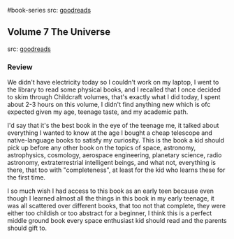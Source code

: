 #book-series 
src: [goodreads](https://www.goodreads.com/book/show/1227053.Childcraft?ac=1&from_search=true&qid=u9TwnCfpsw&rank=2) 

## Volume 7 The Universe 
src: [goodreads](https://www.goodreads.com/book/show/17826892-the-universe) 
### Review 
We didn't have electricity today so I couldn't work on my laptop, I went to the library to read some physical books, and I recalled that I once decided to skim through Childcraft volumes, that's exactly what I did today, I spent about 2-3 hours on this volume, I didn't find anything new which is ofc expected given my age, teenage taste, and my academic path. 

I'd say that it's the best book in the eye of the teenage me, it talked about everything I wanted to know at the age I bought a cheap telescope and native-language books to satisfy my curiosity. This is the book a kid should pick up before any other book on the topics of space, astronomy, astrophysics, cosmology, aerospace engineering, planetary science, radio astronomy, extraterrestrial intelligent beings, and what not, everything is there, that too with "completeness", at least for the kid who learns these for the first time. 

I so much wish I had access to this book as an early teen because even though I learned almost all the things in this book in my early teenage, it was all scattered over different books, that too not that complete, they were either too childish or too abstract for a beginner, I think this is a perfect middle ground book every space enthusiast kid should read and the parents should gift to.

